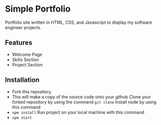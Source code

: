 # Simple Portfolio
Portfolio site written in HTML, CSS, and Javascript to display my software engineer projects.

## Features
- Welcome Page
- Skills Section
- Project Section

## Installation

* Fork this repository. 
* This will make a copy of the source code onto your github
Clone your forked repository by using the command 
```git clone```
Install node by using this command
* `npm install`
Run project on your local machine with this command
* `npm start`


